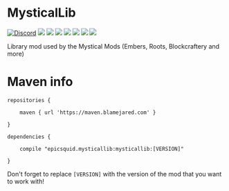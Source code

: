 # MysticalLib

[![Discord](https://img.shields.io/discord/455383608773836801.svg?style=for-the-badge&logo=discord)](https://discord.gg/75aVV7C)
[![](https://img.shields.io/github/contributors/MysticMods/MysticalLib.svg?style=for-the-badge&logo=github)](https://github.com/MysticMods/MysticalLib/graphs/contributors)
[![](https://img.shields.io/github/issues/MysticMods/MysticalLib.svg?style=for-the-badge&logo=github)](https://github.com/MysticMods/MysticalLib/issues)
[![](https://img.shields.io/github/issues-pr/MysticMods/MysticalWorld.svg?style=for-the-badge&logo=github)](https://github.com/MysticMods/MysticalLib/pulls)
[![](https://img.shields.io/github/forks/MysticMods/MysticalLib.svg?style=for-the-badge&logo=github)](https://github.com/MysticMods/MysticalLib/network/members)
[![](https://img.shields.io/github/stars/MysticMods/MysticalLib.svg?style=for-the-badge&logo=github)](https://github.com/MysticMods/MysticalLib/stargazers)
[![](https://img.shields.io/github/license/MysticMods/MysticalLib.svg?logo=github&style=for-the-badge)](https://github.com/MysticMods/MysticalLib/blob/master/LICENSE)
[![](https://img.shields.io/endpoint.svg?style=for-the-badge&url=https%3A%2F%2Fshieldsio-patreon.herokuapp.com%2Fepicsquid315)](https://patreon.com/epicsquid315)

Library mod used by the Mystical Mods (Embers, Roots, Blockcraftery and more)


# Maven info

```
repositories {

    maven { url 'https://maven.blamejared.com' }
    
}

dependencies {

    compile "epicsquid.mysticallib:mysticallib:[VERSION]"
    
}
```

Don't forget to replace `[VERSION]` with the version of the mod that you want to work with!

